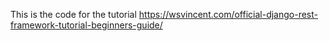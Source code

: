 This is the code for the tutorial https://wsvincent.com/official-django-rest-framework-tutorial-beginners-guide/
